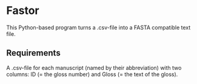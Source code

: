 # Fastor
This Python-based program turns a .csv-file into a FASTA compatible text file.

## Requirements
A .csv-file for each manuscript (named by their abbreviation) with two columns: ID (= the gloss number) and Gloss (= the text of the gloss). 
